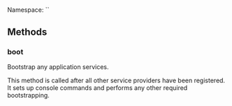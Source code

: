 #  

Namespace: ``

## Methods

### boot

Bootstrap any application services.

This method is called after all other service providers have been
registered. It sets up console commands and performs any other
required bootstrapping.

